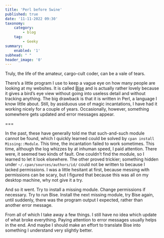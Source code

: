 ```yaml
---
title: 'Perl before Swine'
published: true
date: '11-11-2022 09:30'
taxonomy:
    category:
        - blog
    tag:
        - Geeky
summary:
    enabled: '1'
subhead: " "
header_image: '0'
---
```


Truly, the life of the amateur, cargo-cult coder, can be a vale of tears.

There’s a little program I use to keep a vague eye on how many people are looking at my websites. It is called [Bise](https://fogknife.com/2018-01-03-announcing-bise-a-blog-readership-reporter.html) and is actually rather lovely because it gives a bird’s eye view without going into useless detail and without tracking anything. The big drawback is that it is written in Perl, a language I know little about. Still, by assiduous use of magic incantations, I have had it working nicely for a couple of years. Occasionally, however, something somewhere gets updated and error messages appear. 

===

In the past, these have generally told me that such-and-such module cannot be found, which I quickly learned could be solved by `cpan install Missing::Module`. This time, the incantation failed to work sometimes. This time, although the log whizzes by at inhuman speed, I paid attention. There were, it seemed two kinds of fault. One couldn’t find the module, so I learned to let it look elsewhere. The other proved trickier; something hidden under `~/.cpan/sources/authors/id/` could not be written to because I lacked permissions.  I was a little hesitant at first, because messing with permissions can be scary, but I figured that because this was all on my desktop machine, why not give it a try.

And so it went. Try to install a missing module. Change permissions if necessary. Try to run Bise. Install the next missing module, try Bise again, until suddenly, there was the program output I expected, rather than another error message.

From all of which I take away a few things. I still have no idea which update of what broke everything. Paying attention to error messages usually helps in the end. And maybe I should make an effort to translate Bise into something I understand very slightly better.
